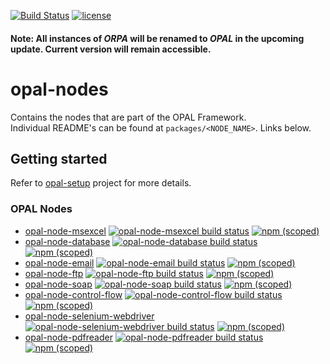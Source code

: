 [![Build Status](https://travis-ci.org/telligro/opal-nodes.svg?branch=master)](https://travis-ci.org/telligro/opal-nodes) [![license](https://img.shields.io/github/license/telligro/opal-nodes.svg)](LICENSE)

#### **Note:** All instances of *ORPA* will be renamed to *OPAL* in the upcoming update. Current version will remain accessible.

# opal-nodes
Contains the nodes that are part of the OPAL Framework.   
Individual README's can be found at ```packages/<NODE_NAME>```. Links below.
## Getting started
Refer to  [opal-setup](https://github.com/telligro/opal-setup) project for more details.
### OPAL Nodes

* [opal-node-msexcel](https://github.com/telligro/opal-nodes/tree/master/packages/opal-node-msexcel) 
[![opal-node-msexcel build status](https://frozen-fortress-98851.herokuapp.com/telligro/opal-nodes/1/badge?subject=build)](https://travis-ci.org/telligro/opal-nodes) [![npm (scoped)](https://img.shields.io/npm/v/@torpadev/opal-node-msexcel.svg)](https://www.npmjs.com/package/@torpadev/opal-node-msexcel)
* [opal-node-database](https://github.com/telligro/opal-nodes/tree/master/packages/opal-node-database)
[![opal-node-database build status](https://frozen-fortress-98851.herokuapp.com/telligro/opal-nodes/2/badge?subject=build)](https://travis-ci.org/telligro/opal-nodes) [![npm (scoped)](https://img.shields.io/npm/v/@torpadev/opal-node-database.svg)](https://www.npmjs.com/package/@torpadev/opal-node-database)
* [opal-node-email](https://github.com/telligro/opal-nodes/tree/master/packages/opal-node-email)
[![opal-node-email build status](https://frozen-fortress-98851.herokuapp.com/telligro/opal-nodes/3/badge?subject=build)](https://travis-ci.org/telligro/opal-nodes) [![npm (scoped)](https://img.shields.io/npm/v/@torpadev/opal-node-email.svg)](https://www.npmjs.com/package/@torpadev/opal-node-email)
* [opal-node-ftp](https://github.com/telligro/opal-nodes/tree/master/packages/opal-node-ftp)
[![opal-node-ftp build status](https://frozen-fortress-98851.herokuapp.com/telligro/opal-nodes/4/badge?subject=build)](https://travis-ci.org/telligro/opal-nodes) [![npm (scoped)](https://img.shields.io/npm/v/@torpadev/opal-node-ftp.svg)](https://www.npmjs.com/package/@torpadev/opal-node-ftp) 
* [opal-node-soap](https://github.com/telligro/opal-nodes/tree/master/packages/opal-node-soap)
[![opal-node-soap build status](https://frozen-fortress-98851.herokuapp.com/telligro/opal-nodes/5/badge?subject=build)](https://travis-ci.org/telligro/opal-nodes) [![npm (scoped)](https://img.shields.io/npm/v/@torpadev/opal-node-soap.svg)](https://www.npmjs.com/package/@torpadev/opal-node-soap)
* [opal-node-control-flow](https://github.com/telligro/opal-nodes/tree/master/packages/opal-node-control-flow)
[![opal-node-control-flow build status](https://frozen-fortress-98851.herokuapp.com/telligro/opal-nodes/6/badge?subject=build)](https://travis-ci.org/telligro/opal-nodes) [![npm (scoped)](https://img.shields.io/npm/v/@torpadev/opal-node-control-flow.svg)](https://www.npmjs.com/package/@torpadev/opal-node-control-flow)
* [opal-node-selenium-webdriver](https://github.com/telligro/opal-nodes/tree/master/packages/opal-node-selenium-webdriver)
[![opal-node-selenium-webdriver build status](https://frozen-fortress-98851.herokuapp.com/telligro/opal-nodes/7/badge?subject=build)](https://travis-ci.org/telligro/opal-nodes) [![npm (scoped)](https://img.shields.io/npm/v/@torpadev/opal-node-selenium-webdriver.svg)](https://www.npmjs.com/package/@torpadev/opal-node-selenium-webdriver)
* [opal-node-pdfreader](https://github.com/telligro/opal-nodes/tree/master/packages/opal-node-pdfreader)
[![opal-node-pdfreader build status](https://frozen-fortress-98851.herokuapp.com/telligro/opal-nodes/8/badge?subject=build)](https://travis-ci.org/telligro/opal-nodes) [![npm (scoped)](https://img.shields.io/npm/v/@torpadev/opal-node-pdfreader.svg)](https://www.npmjs.com/package/@torpadev/opal-node-pdfreader)



